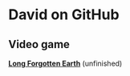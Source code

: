# David on GitHub

## Video game

**[Long Forgotten Earth](https://sphinkie.github.io/LongForgottenEarth)** (unfinished)
